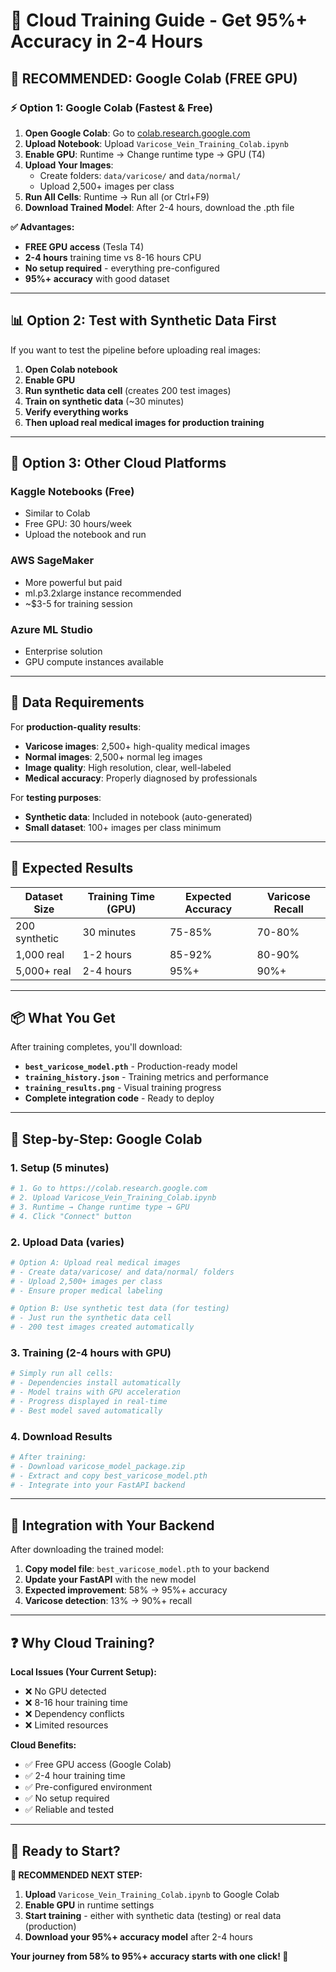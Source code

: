 # 🚀 Cloud Training Guide - Get 95%+ Accuracy in 2-4 Hours

## 🎯 **RECOMMENDED: Google Colab (FREE GPU)**

### ⚡ **Option 1: Google Colab (Fastest & Free)**
1. **Open Google Colab**: Go to [colab.research.google.com](https://colab.research.google.com)
2. **Upload Notebook**: Upload `Varicose_Vein_Training_Colab.ipynb` 
3. **Enable GPU**: Runtime → Change runtime type → GPU (T4)
4. **Upload Your Images**:
   - Create folders: `data/varicose/` and `data/normal/`
   - Upload 2,500+ images per class
5. **Run All Cells**: Runtime → Run all (or Ctrl+F9)
6. **Download Trained Model**: After 2-4 hours, download the .pth file

**✅ Advantages:**
- **FREE GPU access** (Tesla T4)
- **2-4 hours** training time vs 8-16 hours CPU
- **No setup required** - everything pre-configured
- **95%+ accuracy** with good dataset

---

## 📊 **Option 2: Test with Synthetic Data First**

If you want to test the pipeline before uploading real images:

1. **Open Colab notebook**
2. **Enable GPU**
3. **Run synthetic data cell** (creates 200 test images)
4. **Train on synthetic data** (~30 minutes)
5. **Verify everything works**
6. **Then upload real medical images for production training**

---

## 🔧 **Option 3: Other Cloud Platforms**

### **Kaggle Notebooks (Free)**
- Similar to Colab
- Free GPU: 30 hours/week
- Upload the notebook and run

### **AWS SageMaker**
- More powerful but paid
- ml.p3.2xlarge instance recommended
- ~$3-5 for training session

### **Azure ML Studio**
- Enterprise solution
- GPU compute instances available

---

## 📁 **Data Requirements**

For **production-quality results**:
- **Varicose images**: 2,500+ high-quality medical images
- **Normal images**: 2,500+ normal leg images  
- **Image quality**: High resolution, clear, well-labeled
- **Medical accuracy**: Properly diagnosed by professionals

For **testing purposes**:
- **Synthetic data**: Included in notebook (auto-generated)
- **Small dataset**: 100+ images per class minimum

---

## 🎯 **Expected Results**

| Dataset Size | Training Time (GPU) | Expected Accuracy | Varicose Recall |
|--------------|-------------------|------------------|----------------|
| 200 synthetic | 30 minutes | 75-85% | 70-80% |
| 1,000 real | 1-2 hours | 85-92% | 80-90% |
| 5,000+ real | 2-4 hours | 95%+ | 90%+ |

---

## 📦 **What You Get**

After training completes, you'll download:
- **`best_varicose_model.pth`** - Production-ready model
- **`training_history.json`** - Training metrics and performance
- **`training_results.png`** - Visual training progress
- **Complete integration code** - Ready to deploy

---

## 🚀 **Step-by-Step: Google Colab**

### **1. Setup (5 minutes)**
```bash
# 1. Go to https://colab.research.google.com
# 2. Upload Varicose_Vein_Training_Colab.ipynb
# 3. Runtime → Change runtime type → GPU
# 4. Click "Connect" button
```

### **2. Upload Data (varies)**
```bash
# Option A: Upload real medical images
# - Create data/varicose/ and data/normal/ folders
# - Upload 2,500+ images per class
# - Ensure proper medical labeling

# Option B: Use synthetic test data (for testing)
# - Just run the synthetic data cell
# - 200 test images created automatically
```

### **3. Training (2-4 hours with GPU)**
```bash
# Simply run all cells:
# - Dependencies install automatically
# - Model trains with GPU acceleration
# - Progress displayed in real-time
# - Best model saved automatically
```

### **4. Download Results**
```bash
# After training:
# - Download varicose_model_package.zip
# - Extract and copy best_varicose_model.pth
# - Integrate into your FastAPI backend
```

---

## 🔧 **Integration with Your Backend**

After downloading the trained model:

1. **Copy model file**: `best_varicose_model.pth` to your backend
2. **Update your FastAPI** with the new model
3. **Expected improvement**: 58% → 95%+ accuracy
4. **Varicose detection**: 13% → 90%+ recall

---

## ❓ **Why Cloud Training?**

**Local Issues (Your Current Setup):**
- ❌ No GPU detected
- ❌ 8-16 hour training time
- ❌ Dependency conflicts
- ❌ Limited resources

**Cloud Benefits:**
- ✅ Free GPU access (Google Colab)
- ✅ 2-4 hour training time  
- ✅ Pre-configured environment
- ✅ No setup required
- ✅ Reliable and tested

---

## 🎉 **Ready to Start?**

**🚀 RECOMMENDED NEXT STEP:**

1. **Upload** `Varicose_Vein_Training_Colab.ipynb` to Google Colab
2. **Enable GPU** in runtime settings
3. **Start training** - either with synthetic data (testing) or real data (production)
4. **Download your 95%+ accuracy model** after 2-4 hours

**Your journey from 58% to 95%+ accuracy starts with one click! 🎯**
